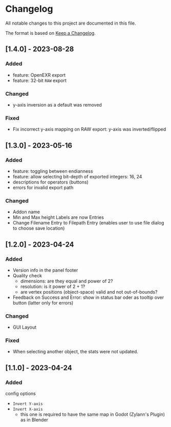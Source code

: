 # Changelog

All notable changes to this project are documented in this file.

The format is based on [Keep a Changelog](https://keepachangelog.com/en/1.0.0/).


## [1.4.0] - 2023-08-28

### Added

* feature: OpenEXR export
* feature: 32-bit `RAW` export


### Changed

* y-axis inversion as a default was removed


### Fixed

* Fix incorrect y-axis mapping on RAW export: y-axis was inverted/flipped


## [1.3.0] - 2023-05-16

### Added

* feature: toggling between endianness
* feature: allow selecting bit-depth of exported integers: 16, 24
* descriptions for operators (buttons)
* errors for invalid export path


### Changed

* Addon name
* Min and Max height Labels are now Entries
* Change Filename Entry to Filepath Entry (enables user to use file dialog to choose save location)


## [1.2.0] - 2023-04-24

### Added

* Version info in the panel footer
* Quality check
  * dimensions: are they equal and power of 2?
  * resolution: is it power of 2 + 1?
  * are vertex positions (object-space) valid and not out-of-bounds?
* Feedback on Success and Error: show in status bar oder as tooltip over button (latter only for errors)


### Changed

* GUI Layout


### Fixed

* When selecting another object, the stats were not updated.


## [1.1.0] - 2023-04-24

### Added

config options
* `Invert Y-axis`
* `Invert X-axis`
  * this one is required to have the same map in Godot (Zylann's Plugin) as in Blender
